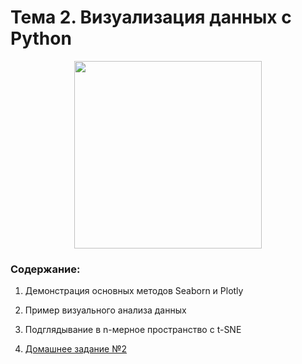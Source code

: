 # Тема 2. Визуализация данных c Python

<p align="center">
  <a href="https://habr.com/ru/company/ods/blog/323210/">
    <img height="300" src="https://miro.medium.com/max/1305/1*mN1oy2M6X5pPeIkZXLTDeg.jpeg">
  </a>
</p>

### Содержание:
1. Демонстрация основных методов Seaborn и Plotly

2. Пример визуального анализа данных
3. Подглядывание в n-мерное пространство с t-SNE
4. [Домашнее задание №2](assignment)
